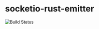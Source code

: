 # socketio-rust-emitter
[![Build Status](https://travis-ci.org/epli2/socket.io-rust-emitter.svg?branch=master)](https://travis-ci.org/epli2/socket.io-rust-emitter)
